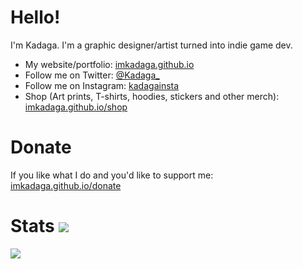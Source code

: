 # Hello!

I'm Kadaga. I'm a graphic designer/artist turned into indie game dev.

- My website/portfolio: [imkadaga.github.io](https://imkadaga.github.io)
- Follow me on Twitter: [@Kadaga_](https://twitter.com/Kadaga_)
- Follow me on Instagram: [kadagainsta](https://www.instagram.com/kadagainsta)
- Shop (Art prints, T-shirts, hoodies, stickers and other merch): [imkadaga.github.io/shop](https://imkadaga.github.io/shop)

# Donate

If you like what I do and you'd like to support me: [imkadaga.github.io/donate](https://imkadaga.github.io/donate)

# Stats <img src="https://i.imgur.com/K6ZW3T3.png"/>

<a href="https://github.com/ImKadaga">
  <img align="center" src="https://github-readme-stats.vercel.app/api?username=ImKadaga&show_icons=true&include_all_commits=false&line_height=33&theme=graywhite" />
</a>
